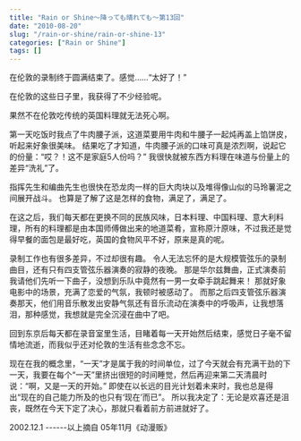 ```yaml
---
title: "Rain or Shine～降っても晴れても〜第13回"
date: "2010-08-20"
slug: "/rain-or-shine/rain-or-shine-13"
categories: ["Rain or Shine"]
tags: []
---
```


在伦敦的录制终于圆满结束了。感觉……“太好了！”

在伦敦的这些日子里，我获得了不少经验呢。

果然不在伦敦吃传统的英国料理就无法死心啊。

第一天吃饭时我点了牛肉腰子派，这道菜要用牛肉和牛腰子一起炖再盖上馅饼皮，听起来好象很美味。 结果吃了才知道，牛肉腰子派的口味可真是浓烈啊，说起它的份量：“哎？！这不是家庭5人份吗？” 我很快就被东西方料理在味道与份量上的差异“洗礼”了。

指挥先生和编曲先生也很快在恐龙肉一样的巨大肉块以及堆得像山似的马玲薯泥之间展开战斗。 也算是了解了这是怎样的食物，满足了，满足了。

在这之后，我们每天都在更换不同的民族风味，日本料理、中国料理、意大利料理，所有的料理都是由本国师傅做出来的地道菜肴，宣称原汁原味，不过我还是觉得早餐的面包是最好吃，英国的食物风平不好，原来是真的呢。

录制工作也有很多差异，不过却很有趣。 令人无法忘怀的是大规模管弦乐的录制曲目，还有只有四支管弦乐器演奏的寂静的夜晚。 那是华尔兹舞曲，正式演奏前我请他们先听一下曲子，没想到乐队中竟然有一男一女牵手跳起舞来！ 那就好象电影中的场景，充满了恋爱的气氛，我顿时被感动了。 而那之后四支管弦乐器演奏那天，他们用音乐散发出安静气氛还有音乐流动在演奏中的呼吸声，让我想落泪，那种感觉，我想就是完全沉浸在曲中了吧。

回到东京后每天都在录音室里生活，目睹着每一天开始然后结束，感觉日子毫不留情地流逝，而我似乎还对伦敦的生活有些念念不忘。

现在在我的概念里，“一天”才是属于我的时间单位，过了今天就会有充满干劲的下一天，我要在每个“一天”里挤出很短的时间睡觉，然后再迎来第二天清晨时说：“啊，又是一天的开始。” 即使在以长远的目光计划着未来时，我也总是得出“现在的自己能力所及的也只有‘现在’而已”。 所以我决定了：无论是欢喜还是沮丧，既然在今天下定了决心，那就只看着前方前进就好了。

2002.12.1 ------以上摘自 05年11月《动漫贩》
